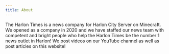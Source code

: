 ```yaml
---
title: About
---
```

The Harlon Times is a news company for Harlon City Server on Minecraft. We opened as a company in 2020 and we have staffed our news team with competent and bright people who help the Harlon Times be the number 1 news outlet in Harlon! We post videos on our YouTube channel as well as post articles on this website!
